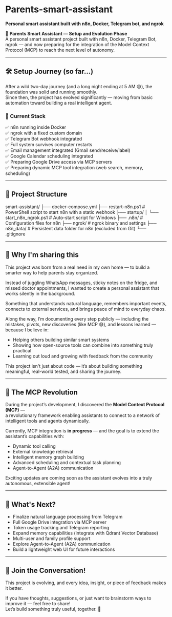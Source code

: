 # Parents-smart-assistant

**Personal smart assistant built with n8n, Docker, Telegram bot, and ngrok**

🧠 **Parents Smart Assistant — Setup and Evolution Phase**  
A personal smart assistant project built with n8n, Docker, Telegram Bot, ngrok — and now preparing for the integration of the Model Context Protocol (MCP) to reach the next level of autonomy.

---

## 🛠️ Setup Journey (so far...)

After a wild two-day journey (and a long night ending at 5 AM 😅), the foundation was solid and running smoothly.  
Since then, the project has evolved significantly — moving from basic automation toward building a real intelligent agent.

### 🔗 Current Stack

✅ n8n running inside Docker  
✅ ngrok with a fixed custom domain  
✅ Telegram Bot webhook integrated  
✅ Full system survives computer restarts  
✅ Email management integrated (Gmail send/receive/label)  
✅ Google Calendar scheduling integrated  
✅ Preparing Google Drive access via MCP servers  
✅ Preparing dynamic MCP tool integration (web search, memory, scheduling)

---

## 📁 Project Structure  
  
smart-assistant/ ├── docker-compose.yml ├── restart-n8n.ps1 # PowerShell script to start n8n with a static webhook ├── startup/ │ └── start_n8n_ngrok.ps1 # Auto-start script for Windows ├── .n8n/ # Configuration files for n8n ├── ngrok/ # ngrok binary and settings ├── n8n_data/ # Persistent data folder for n8n (excluded from Git) └── .gitignore

  
---

## 📌 Why I'm sharing this

This project was born from a real need in my own home — to build a smarter way to help parents stay organized.  

Instead of juggling WhatsApp messages, sticky notes on the fridge, and missed doctor appointments, I wanted to create a personal assistant that works silently in the background.  

Something that understands natural language, remembers important events, connects to external services, and brings peace of mind to everyday chaos.

Along the way, I’m documenting every step publicly — including the mistakes, pivots, new discoveries (like MCP 😅), and lessons learned — because I believe in:

- Helping others building similar smart systems  
- Showing how open-source tools can combine into something truly practical  
- Learning out loud and growing with feedback from the community  

This project isn't just about code — it’s about building something meaningful, real-world tested, and sharing the journey.

---

## 🚀 The MCP Revolution

During the project’s development, I discovered the **Model Context Protocol (MCP)** —  
a revolutionary framework enabling assistants to connect to a network of intelligent tools and agents dynamically.

Currently, MCP integration is **in progress** — and the goal is to extend the assistant’s capabilities with:

- Dynamic tool calling
- External knowledge retrieval
- Intelligent memory graph building
- Advanced scheduling and contextual task planning
- Agent-to-Agent (A2A) communication

Exciting updates are coming soon as the assistant evolves into a truly autonomous, extensible agent!

---

## 🚧 What's Next?

- Finalize natural language processing from Telegram
- Full Google Drive integration via MCP server
- Token usage tracking and Telegram reporting
- Expand memory capabilities (integrate with Qdrant Vector Database)
- Multi-user and family profile support
- Explore Agent-to-Agent (A2A) communication
- Build a lightweight web UI for future interactions

---

## 📢 Join the Conversation!

This project is evolving, and every idea, insight, or piece of feedback makes it better.  

If you have thoughts, suggestions, or just want to brainstorm ways to improve it — feel free to share!  
Let’s build something truly useful, together. 🚀

